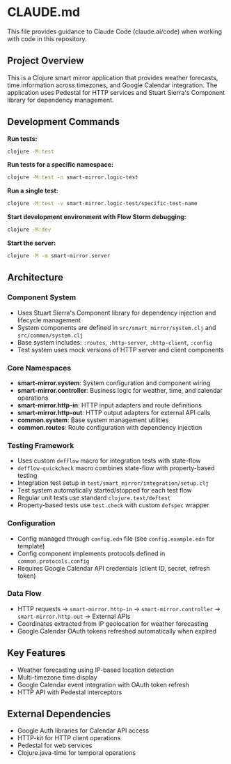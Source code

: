 # CLAUDE.md

This file provides guidance to Claude Code (claude.ai/code) when working with code in this repository.

## Project Overview

This is a Clojure smart mirror application that provides weather forecasts, time information across timezones, and Google Calendar integration. The application uses Pedestal for HTTP services and Stuart Sierra's Component library for dependency management.

## Development Commands

**Run tests:**
```bash
clojure -M:test
```

**Run tests for a specific namespace:**
```bash
clojure -M:test -n smart-mirror.logic-test
```

**Run a single test:**
```bash
clojure -M:test -v smart-mirror.logic-test/specific-test-name
```

**Start development environment with Flow Storm debugging:**
```bash
clojure -M:dev
```

**Start the server:**
```bash
clojure -M -m smart-mirror.server
```

## Architecture

### Component System
- Uses Stuart Sierra's Component library for dependency injection and lifecycle management
- System components are defined in `src/smart_mirror/system.clj` and `src/common/system.clj`
- Base system includes: `:routes`, `:http-server`, `:http-client`, `:config`
- Test system uses mock versions of HTTP server and client components

### Core Namespaces
- **smart-mirror.system**: System configuration and component wiring
- **smart-mirror.controller**: Business logic for weather, time, and calendar operations  
- **smart-mirror.http-in**: HTTP input adapters and route definitions
- **smart-mirror.http-out**: HTTP output adapters for external API calls
- **common.system**: Base system management utilities
- **common.routes**: Route configuration with dependency injection

### Testing Framework
- Uses custom `defflow` macro for integration tests with state-flow
- `defflow-quickcheck` macro combines state-flow with property-based testing  
- Integration test setup in `test/smart_mirror/integration/setup.clj`
- Test system automatically started/stopped for each test flow
- Regular unit tests use standard `clojure.test/deftest`
- Property-based tests use `test.check` with custom `defspec` wrapper

### Configuration
- Config managed through `config.edn` file (see `config.example.edn` for template)
- Config component implements protocols defined in `common.protocols.config`
- Requires Google Calendar API credentials (client ID, secret, refresh token)

### Data Flow
- HTTP requests → `smart-mirror.http-in` → `smart-mirror.controller` → `smart-mirror.http-out` → External APIs
- Coordinates extracted from IP geolocation for weather forecasting
- Google Calendar OAuth tokens refreshed automatically when expired

## Key Features
- Weather forecasting using IP-based location detection
- Multi-timezone time display 
- Google Calendar event integration with OAuth token refresh
- HTTP API with Pedestal interceptors

## External Dependencies
- Google Auth libraries for Calendar API access
- HTTP-kit for HTTP client operations
- Pedestal for web services
- Clojure.java-time for temporal operations